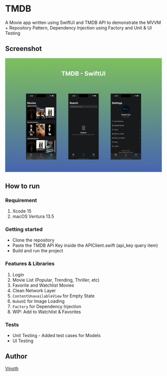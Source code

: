 # TMDB

A Movie app written using SwiftUI and TMDB API to demonstrate the MVVM + Repository Pattern, Dependency Injection using Factory and Unit & UI Testing

## Screenshot
![TMDB-SwiftUI](Screenshots/TMDB-SwiftUI.png)

## How to run
### Requirement
1. Xcode 15
2. macOS Ventura 13.5

### Getting started
- Clone the repository
- Paste the TMDB API Key inside the APIClient.swift (api_key query item)
- Build and run the project

### Features & Libraries
1. Login
2. Movie List (Popular, Trending, Thriller, etc)
3. Favorite and Watchlist Movies
4. Clean Network Layer
5. ```ContentUnavailableView``` for Empty State
6. ```NukeUI``` for Image Loading
7. ```Factory``` for Dependency Injection
8. WIP: Add to Watchlist & Favorites

### Tests
- Unit Testing - Added test cases for Models
- UI Testing

## Author
[Vinoth](https://www.twitter.com/vinothvino42)